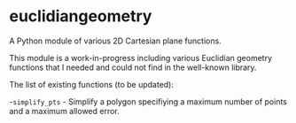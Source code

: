 # euclidiangeometry
A Python module of various 2D Cartesian plane functions.

This module is a work-in-progress including various Euclidian geometry functions that I needed and could not find in the well-known library.

The list of existing functions (to be updated):

-`simplify_pts` - Simplify a polygon specifiying a maximum number of points and a maximum allowed error.
